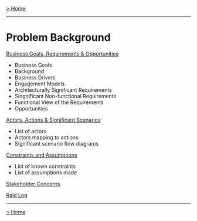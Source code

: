 [> Home](../README.md)

---

# Problem Background

[Business Goals, Requirements & Opportunities](BusinessGoalsRequirements.md)

* Business Goals 
* Background
* Business Drivers
* Engagement Models
* Architecturally Significant Requirements
* Singnificant Non-functional Requirements
* Functional View of the Requirements
* Opportunities

[Actors, Actions & Significant Scenarios](Personas.md)

* List of actors
* Actors mapping to actions
* Significant scenario flow diagrams

[Constraints and Assumptions](ConstraintsAndAssumptions.md)

* List of known constraints
* List of assumptions made

[Stakeholder Concerns](StakeholderConcerns.md)

[Raid Log](RAID.md)

------

[> Home](../README.md)

